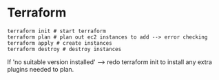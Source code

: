 # Terraform

```
terraform init # start terraform
terraform plan # plan out ec2 instances to add --> error checking
terraform apply # create instances
terraform destroy # destroy instances
```
If 'no suitable version installed' --> redo terraform init to install any extra plugins needed to plan.
